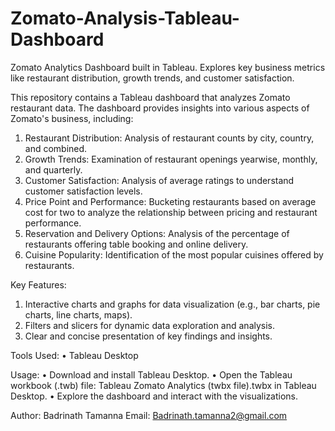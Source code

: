 # Zomato-Analysis-Tableau-Dashboard
Zomato Analytics Dashboard built in Tableau. Explores key business metrics like restaurant distribution, growth trends, and customer satisfaction.

This repository contains a Tableau dashboard that analyzes Zomato restaurant data. The dashboard provides insights into various aspects of Zomato's business, including:
1.	Restaurant Distribution: Analysis of restaurant counts by city, country, and combined.
2.	Growth Trends: Examination of restaurant openings yearwise, monthly, and quarterly.
3.	Customer Satisfaction: Analysis of average ratings to understand customer satisfaction levels.
4.	Price Point and Performance: Bucketing restaurants based on average cost for two to analyze the relationship between pricing and restaurant performance.
5.	Reservation and Delivery Options: Analysis of the percentage of restaurants offering table booking and online delivery.
6.	Cuisine Popularity: Identification of the most popular cuisines offered by restaurants.

Key Features:
1.	Interactive charts and graphs for data visualization (e.g., bar charts, pie charts, line charts, maps).
2.	Filters and slicers for dynamic data exploration and analysis.
3.	Clear and concise presentation of key findings and insights.

Tools Used:
•	Tableau Desktop

Usage:
•	Download and install Tableau Desktop.
•	Open the Tableau workbook (.twb) file: Tableau Zomato Analytics (twbx file).twbx in Tableau Desktop.
•	Explore the dashboard and interact with the visualizations.

Author: Badrinath Tamanna 
Email: Badrinath.tamanna2@gmail.com
